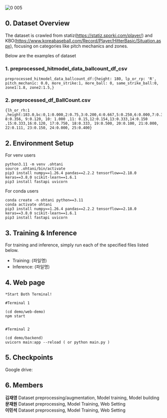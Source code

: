 
![0 005](https://github.com/user-attachments/assets/3cc590ee-6697-424e-b9fc-e20959e8163c)


## 0. Dataset Overview
The dataset is crawled from statiz(https://statiz.sporki.com/player/) and KBO(https://www.koreabaseball.com/Record/Player/HitterBasic/Situation.aspx), focusing on categories like pitch mechanics and zones. 

Below are the examples of dataset

### 1. preprocessed_hitmodel_data_ballcount_df_csv

```
preprocessed_hitmodel_data_ballcount_df:{height: 180, lp_or_rp: 'R', pitch_mechanic: 0.0, more_strike:1, more_ball: 0, same_strike_ball:0, zone1:1.8, zone2:1.5,}
```

### 2. preprocessed_df_BallCount.csv
```
{lh_or_rh:1 ,height:183.0,bc:0,1:0.000,2:0.75,3:0.200,4:0.667,5:0.250,6:0.000,7:0.300, 8:0.356, 9:0.120, 10: 1.000 ,11: 0.15,12:0.154,13:0.333,14:0.150 ,15:0.333,16:0.120, 17:0.750, 18:0.333, 19:0.500, 20:0.100, 21:0.000, 22:0.111, 23:0.150, 24:0.000, 25:0.400}
```

## 2. Environment Setup
For venv users
```
python3.11 -m venv .ohtani
source .ohtani/bin/activate
pip3 install numpy==1.26.4 pandas==2.2.2 tensorflow==2.18.0 keras==3.8.0 scikit-learn==1.6.1
pip3 install fastapi uvicorn
```

For conda users
```
conda create -n ohtani python==3.11
conda activate ohtani
pip3 install numpy==1.26.4 pandas==2.2.2 tensorflow==2.18.0 keras==3.8.0 scikit-learn==1.6.1
pip3 install fastapi uvicorn 
```


## 3. Training & Inference 

For training and inference, simply run each of the specified files listed below.
- Training: (파일명)
- Inference: (파일명)


## 4. Web page 
```
*Start Both Terminal!

#Terminal 1

(cd demo/web-demo)
npm start

  
#Terminal 2

(cd demo/backend)
uvicorn main:app --reload ( or python main.py )
```

## 5. Checkpoints
Google drive:



## 6. Members
**김재영** Dataset preprocessing/augmentation, Model training, Model building<br>
**문재원** Dataset preprocessing, Model Training, Web Setting<br>
**이민석** Dataset preprocessing, Model Training, Web Setting<br>
